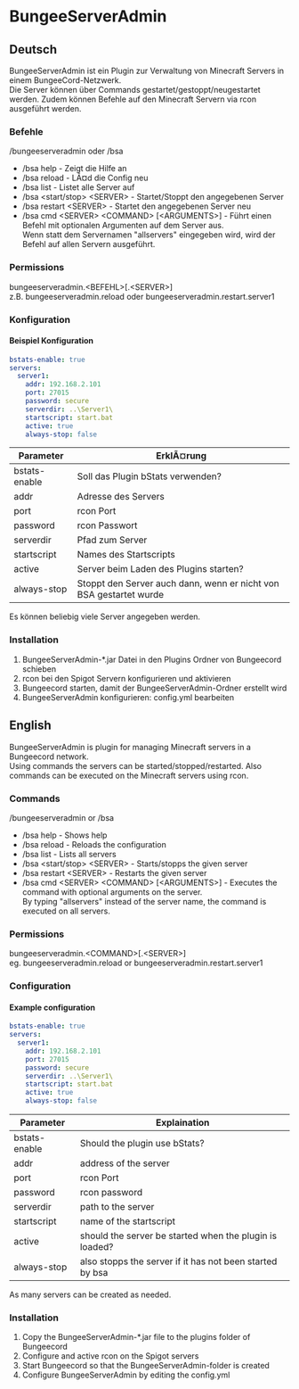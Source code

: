 # BungeeServerAdmin

## Deutsch
BungeeServerAdmin ist ein Plugin zur Verwaltung von Minecraft Servers in einem BungeeCord-Netzwerk.  
Die Server können über Commands gestartet/gestoppt/neugestartet werden.
Zudem können Befehle auf den Minecraft Servern via rcon ausgeführt werden.

### Befehle
/bungeeserveradmin oder /bsa
 - /bsa help - Zeigt die Hilfe an
 - /bsa reload - LÃ¤d die Config neu
 - /bsa list - Listet alle Server auf
 - /bsa \<start/stop\> \<SERVER\> - Startet/Stoppt den angegebenen Server
 - /bsa restart \<SERVER\> - Startet den angegebenen Server neu
 - /bsa cmd \<SERVER\> \<COMMAND\> [\<ARGUMENTS\>] - Führt einen Befehl mit optionalen Argumenten auf dem Server aus.  
Wenn statt dem Servernamen "allservers" eingegeben wird, wird der Befehl auf allen Servern ausgeführt.

### Permissions
bungeeserveradmin.\<BEFEHL\>[.\<SERVER\>]  
z.B. bungeeserveradmin.reload oder bungeeserveradmin.restart.server1

### Konfiguration
#### Beispiel Konfiguration
```YAML
bstats-enable: true
servers:
  server1:
    addr: 192.168.2.101
    port: 27015
    password: secure
    serverdir: ..\Server1\
    startscript: start.bat
    active: true
    always-stop: false
```

Parameter|ErklÃ¤rung
----------|----------
bstats-enable|Soll das Plugin bStats verwenden?
addr|Adresse des Servers
port|rcon Port
password|rcon Passwort
serverdir|Pfad zum Server
startscript|Names des Startscripts
active|Server beim Laden des Plugins starten?
always-stop|Stoppt den Server auch dann, wenn er nicht von BSA gestartet wurde


Es können beliebig viele Server angegeben werden.

### Installation
1. BungeeServerAdmin-\*.jar Datei in den Plugins Ordner von Bungeecord schieben
2. rcon bei den Spigot Servern konfigurieren und aktivieren
3. Bungeecord starten, damit der BungeeServerAdmin-Ordner erstellt wird
4. BungeeServerAdmin konfigurieren: config.yml bearbeiten


## English
BungeeServerAdmin is plugin for managing Minecraft servers in a Bungeecord network.  
Using commands the servers can be started/stopped/restarted.
Also commands can be executed on the Minecraft servers using rcon.

### Commands
/bungeeserveradmin or /bsa
 - /bsa help - Shows help
 - /bsa reload - Reloads the configuration
 - /bsa list - Lists all servers
 - /bsa \<start/stop\> \<SERVER\> - Starts/stopps the given server
 - /bsa restart \<SERVER\> - Restarts the given server
 - /bsa cmd \<SERVER\> \<COMMAND\> [\<ARGUMENTS\>] - Executes the command with optional arguments on the server.  
By typing "allservers" instead of the server name, the command is executed on all servers.

### Permissions
bungeeserveradmin.\<COMMAND\>[.\<SERVER\>]  
eg. bungeeserveradmin.reload or bungeeserveradmin.restart.server1

### Configuration
#### Example configuration
```YAML
bstats-enable: true
servers:
  server1:
    addr: 192.168.2.101
    port: 27015
    password: secure
    serverdir: ..\Server1\
    startscript: start.bat
    active: true
    always-stop: false
```

Parameter|Explaination
----------|----------
bstats-enable|Should the plugin use bStats?
addr|address of the server
port|rcon Port
password|rcon password
serverdir|path to the server
startscript|name of the startscript
active|should the server be started when the plugin is loaded?
always-stop|also stopps the server if it has not been started by bsa


As many servers can be created as needed.

### Installation
1. Copy the BungeeServerAdmin-\*.jar file to the plugins folder of Bungeecord
2. Configure and active rcon on the Spigot servers
3. Start Bungeecord so that the BungeeServerAdmin-folder is created
4. Configure BungeeServerAdmin by editing the config.yml
